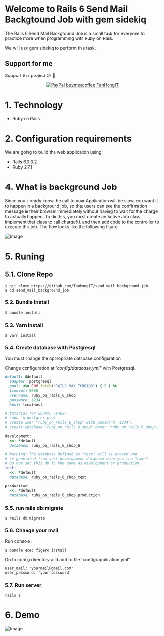 # Welcome to Rails 6 Send Mail Backgtound Job with gem sidekiq

The Rails 6  Send Mail Backgtound Job is a small task for everyone to practice more when programming with Ruby on Rails.

We will use gem sidekiq to perform this task.

## Support for me
Support this project :stuck_out_tongue_winking_eye: :pray:
<p align="center">
    <a href="https://www.paypal.me/tanhongit" target="_blank"><img src="https://img.shields.io/badge/Donate-PayPal-green.svg" data-origin="https://img.shields.io/badge/Donate-PayPal-green.svg" alt="PayPal buymeacoffee TanHongIT"></a>
</p>

# 1. Technology
- Ruby on Rails

# 2. Configuration requirements
We are going to build the web application using:
- Rails 6.0.3.2
- Ruby 2.7.1

# 4. What is background Job
Since you already know the call to your Application will be slow, you want it to happen in a background job, so that users can see the confirmation message in their browser immediately without having to wait for the charge to actually happen. To do this, you must create an Active Job class, implement that class to call charge!(), and then add code to the controller to execute this job. The flow looks like the following figure.

![Image](https://imgur.com/Ns3P04e.png)

# 5. Runing

## 5.1. Clone Repo

```
$ git clone https://github.com/TanHongIT/send_mail_background_job
$ cd send_mail_background_job
```

### 5.2. Bundle Install 

```
$ bundle install
```

### 5.3. Yarn Install 

```
$ yarn install
```

### 5.4. Create database with Postgresql

You must change the appropriate database configuration

Change configuration at _"config/database.yml"_ with Postgresql.

```ruby
default: &default
  adapter: postgresql
  pool: <%= ENV.fetch("RAILS_MAX_THREADS") { 5 } %>
  timeout: 5000
  username: ruby_on_rails_6_shop
  password: 1234
  host: localhost

# tutorial for ubuntu linux:
# sudo -u postgres psql
# create user "ruby_on_rails_6_shop" with password '1234';  
# create database "ruby_on_rails_6_shop" owner "ruby_on_rails_6_shop"; 

development:
  <<: *default
  database: ruby_on_rails_6_shop_6

# Warning: The database defined as "test" will be erased and
# re-generated from your development database when you run "rake".
# Do not set this db to the same as development or production.
test:
  <<: *default
  database: ruby_on_rails_6_shop_test

production:
  <<: *default
  database: ruby_on_rails_6_shop_production
```

### 5.5. run rails db:migrate

```
$ rails db:migrate
```

### 5.6. Change your mail

Run console :

```
$ bundle exec figaro install
```

Go to config directory and add to file "config/application.yml"

```
user_mail: 'yourmail@gmail.com'
user_password: 'your password'
```

### 5.7. Run server 

```
rails s
```

# 6. Demo

![Image](https://imgur.com/xON93Xa.png)
